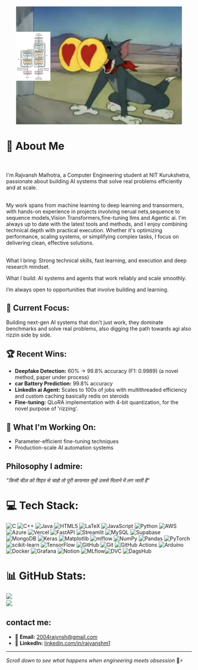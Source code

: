 <p align="center">
  <img src="https://github.com/RajvanshMalhotra/RajvanshMalhotra/blob/main/assets_/tom.png" alt="Tom loves Transformer Architecture" width="450"/>
</p>

#  💪 About Me
<br><br>I'm Rajvansh Malhotra, a Computer Engineering student at NIT Kurukshetra, passionate about building AI systems that solve real problems efficiently and at scale.<br><br>

My work spans from machine learning to deep learning and transormers, with hands-on experience in projects involving nerual nets,sequence to sequence models,Vision Transformers,fine-tuning llms and  Agentic ai.
I'm always up to date with the latest tools and methods, and I enjoy combining technical depth with practical execution. Whether it's optimizing performance, scaling systems, or simplifying complex tasks, I focus on delivering clean, effective solutions.<br><br>

What I bring: Strong technical skills, fast learning, and execution and deep research mindset.

What I build: AI systems and agents that work reliably and scale smoothly.


I’m always open to opportunities that involve building and  learning.

## 🎯 **Current Focus:**
Building next-gen AI systems that don't just work, they dominate benchmarks and solve real problems, also digging the path towards agi also rizzin side by side.

## 🏆 **Recent Wins:**
- **Deepfake Detection:** 60% → 99.8% accuracy (F1: 0.9989) (a novel method, paper under process)
- **car Battery Prediction:** 99.8% accuracy
- **LinkedIn ai Agent:** Scales to 100s of jobs with multithreaded efficiency and custom caching basically redis on steroids 
- **Fine-tuning:** QLoRA implementation with 4-bit quantization, for the novel purpose of 'rizzing'.



## 🚀 **What I'm Working On:**
- Parameter-efficient fine-tuning techniques
- Production-scale AI automation systems  


## **Philosophy I admire:**
*"किसी चीज़ को शिद्दत से चाहो तो पूरी कायनात तुम्हें उससे मिलाने में लग जाती है"*


# 💻 Tech Stack:
![C](https://img.shields.io/badge/c-%2300599C.svg?style=for-the-badge&logo=c&logoColor=white) ![C++](https://img.shields.io/badge/c++-%2300599C.svg?style=for-the-badge&logo=c%2B%2B&logoColor=white) ![Java](https://img.shields.io/badge/java-%23ED8B00.svg?style=for-the-badge&logo=openjdk&logoColor=white) ![HTML5](https://img.shields.io/badge/html5-%23E34F26.svg?style=for-the-badge&logo=html5&logoColor=white) ![LaTeX](https://img.shields.io/badge/latex-%23008080.svg?style=for-the-badge&logo=latex&logoColor=white) ![JavaScript](https://img.shields.io/badge/javascript-%23323330.svg?style=for-the-badge&logo=javascript&logoColor=%23F7DF1E) ![Python](https://img.shields.io/badge/python-3670A0?style=for-the-badge&logo=python&logoColor=ffdd54) ![AWS](https://img.shields.io/badge/AWS-%23FF9900.svg?style=for-the-badge&logo=amazon-aws&logoColor=white) ![Azure](https://img.shields.io/badge/azure-%230072C6.svg?style=for-the-badge&logo=microsoftazure&logoColor=white) ![Vercel](https://img.shields.io/badge/vercel-%23000000.svg?style=for-the-badge&logo=vercel&logoColor=white) ![FastAPI](https://img.shields.io/badge/FastAPI-005571?style=for-the-badge&logo=fastapi) 
![Streamlit](https://img.shields.io/badge/Streamlit-%23FE4B4B.svg?style=for-the-badge&logo=streamlit&logoColor=white) ![MySQL](https://img.shields.io/badge/mysql-4479A1.svg?style=for-the-badge&logo=mysql&logoColor=white) ![Supabase](https://img.shields.io/badge/Supabase-3ECF8E?style=for-the-badge&logo=supabase&logoColor=white) ![MongoDB](https://img.shields.io/badge/MongoDB-%234ea94b.svg?style=for-the-badge&logo=mongodb&logoColor=white) ![Keras](https://img.shields.io/badge/Keras-%23D00000.svg?style=for-the-badge&logo=Keras&logoColor=white) ![Matplotlib](https://img.shields.io/badge/Matplotlib-%23ffffff.svg?style=for-the-badge&logo=Matplotlib&logoColor=black) ![mlflow](https://img.shields.io/badge/mlflow-%23d9ead3.svg?style=for-the-badge&logo=numpy&logoColor=blue) ![NumPy](https://img.shields.io/badge/numpy-%23013243.svg?style=for-the-badge&logo=numpy&logoColor=white) ![Pandas](https://img.shields.io/badge/pandas-%23150458.svg?style=for-the-badge&logo=pandas&logoColor=white) ![PyTorch](https://img.shields.io/badge/PyTorch-%23EE4C2C.svg?style=for-the-badge&logo=PyTorch&logoColor=white) ![scikit-learn](https://img.shields.io/badge/scikit--learn-%23F7931E.svg?style=for-the-badge&logo=scikit-learn&logoColor=white) ![TensorFlow](https://img.shields.io/badge/TensorFlow-%23FF6F00.svg?style=for-the-badge&logo=TensorFlow&logoColor=white) ![GitHub](https://img.shields.io/badge/github-%23121011.svg?style=for-the-badge&logo=github&logoColor=white) ![Git](https://img.shields.io/badge/git-%23F05033.svg?style=for-the-badge&logo=git&logoColor=white) ![GitHub Actions](https://img.shields.io/badge/github%20actions-%232671E5.svg?style=for-the-badge&logo=githubactions&logoColor=white) ![Arduino](https://img.shields.io/badge/-Arduino-00979D?style=for-the-badge&logo=Arduino&logoColor=white) ![Docker](https://img.shields.io/badge/docker-%230db7ed.svg?style=for-the-badge&logo=docker&logoColor=white) ![Grafana](https://img.shields.io/badge/grafana-%23F46800.svg?style=for-the-badge&logo=grafana&logoColor=white) ![Notion](https://img.shields.io/badge/Notion-%23000000.svg?style=for-the-badge&logo=notion&logoColor=white)
![MLflow](https://img.shields.io/badge/MLflow-0194E2?style=for-the-badge)![DVC](https://img.shields.io/badge/DVC-945DD6?style=for-the-badge&logo=dvc&logoColor=white)
![DagsHub](https://img.shields.io/badge/DagsHub-000000?style=for-the-badge&logo=dagsHub&logoColor=white)



# 📊 GitHub Stats:

![](https://nirzak-streak-stats.vercel.app/?user=rajvanshmalhotra&theme=github_dark&hide_border=true)<br/>
![](https://github-readme-stats.vercel.app/api/top-langs/?username=rajvanshmalhotra&theme=github_dark&hide_border=true&include_all_commits=false&count_private=false&layout=compact)




## **contact me:**
- 📧 **Email:** 2004rajvnsh@gmail.com  
- 💼 **LinkedIn:** [linkedin.com/in/rajvanshm1](https://linkedin.com/in/rajvanshm1)  

---

*Scroll down to see what happens when engineering meets obsession* 🚀⚡
